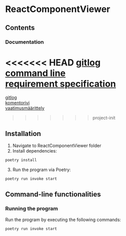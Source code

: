  # ReactComponentViewer
 ## Contents
 ### Documentation</br>
<<<<<<< HEAD
 [gitlog](https://github.com/ni-eminen/ReactComponentViewer/blob/main/viikko1/gitlog.txt)</br>
 [command line](https://github.com/ni-eminen/ReactComponentViewer/blob/main/viikko1/komentorivi.txt)</br>
 [requirement specification](https://github.com/ni-eminen/ReactComponentViewer/blob/main/viikko2/vaatimusmaarittely.md)</br>
=======
 [gitlog](https://github.com/ni-eminen/ReactComponentViewer/blob/main/documentation/gitlog.txt)</br>
 [komentorivi](https://github.com/ni-eminen/ReactComponentViewer/blob/main/documentation/komentorivi.txt)</br>
 [vaatimusmäärittely](https://github.com/ni-eminen/ReactComponentViewer/blob/main/documentation/vaatimusmaarittely.md)</br>
>>>>>>> project-init
  
 ## Installation
 1. Navigate to ReactComponentViewer folder
 2. Install dependencies:
 
 ```bash
 poetry install
 ```
 3. Run the program via Poetry:
 
 ```bash
 poetry run invoke start
 ```
 ## Command-line functionalities
 
 ### Running the program
 
 Run the program by executing the following commands:
 
 ```bash
 poetry run invoke start
 ```
 

